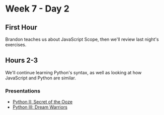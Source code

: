 # Week 7 - Day 2

## First Hour

Brandon teaches us about JavaScript Scope, then we'll review last night's exercises.

## Hours 2-3

We'll continue learning Python's syntax, as well as looking at how JavaScript and Python are similar.

### Presentations

* [Python II: Secret of the Ooze](https://docs.google.com/presentation/d/1cys408wjh9LY29ZccZnjPgUxRACfHSaamfe0Wpx2D7o/edit?usp=sharing)
* [Python III: Dream Warriors](https://docs.google.com/presentation/d/1HKomSMmWoze9dubMH8lz07eXRmMY2A67EDZiRwWuA9k/edit?usp=sharing)
